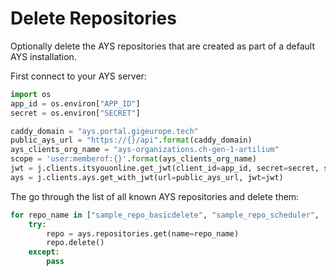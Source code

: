 # Delete Repositories

Optionally delete the AYS repositories that are created as part of a default AYS installation.

First connect to your AYS server:
```python
import os
app_id = os.environ["APP_ID"]
secret = os.environ["SECRET"]

caddy_domain = "ays.portal.gigeurope.tech"
public_ays_url = "https://{}/api".format(caddy_domain)
ays_clients_org_name = "ays-organizations.ch-gen-1-artilium"
scope = 'user:memberof:{}'.format(ays_clients_org_name)
jwt = j.clients.itsyouonline.get_jwt(client_id=app_id, secret=secret, scope=scope)
ays = j.clients.ays.get_with_jwt(url=public_ays_url, jwt=jwt)
```

The go through the list of all known AYS repositories and delete them:
```python
for repo_name in ["sample_repo_basicdelete", "sample_repo_scheduler",  "sample_repo_scheduler", "sample_repo1", "sample_repo2", "sample_repo3", "sample_repo4", "sample_repo5","sample_repo_delete_models", "sample_repo_timeout", "sample_repo_recurring", "sample_repo_longjobs", "sample_repo_account", "kvm_packet.net", "sample_repo_consume", "docker_ovc"]:
    try:
        repo = ays.repositories.get(name=repo_name)
        repo.delete()
    except:
        pass
```